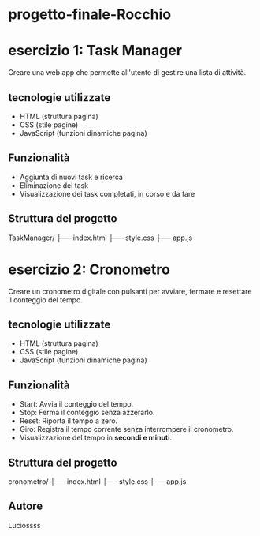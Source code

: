# progetto-finale-Rocchio

# esercizio 1: Task Manager

Creare una web app che permette all'utente di gestire una lista di attività.

## tecnologie utilizzate

- HTML (struttura pagina)
- CSS (stile pagine)
- JavaScript (funzioni dinamiche pagina)

## Funzionalità

- Aggiunta di nuovi task e ricerca
- Eliminazione dei task
- Visualizzazione dei task completati, in corso e da fare


## Struttura del progetto

TaskManager/
├── index.html
├── style.css 
├── app.js

# esercizio 2: Cronometro

Creare un cronometro digitale con pulsanti per avviare, fermare e resettare il conteggio del tempo.

## tecnologie utilizzate

- HTML (struttura pagina)
- CSS (stile pagine)
- JavaScript (funzioni dinamiche pagina)

## Funzionalità

- Start: Avvia il conteggio del tempo.
- Stop: Ferma il conteggio senza azzerarlo.
- Reset: Riporta il tempo a zero.
- Giro: Registra il tempo corrente senza interrompere il cronometro.
- Visualizzazione del tempo in **secondi e minuti**.


## Struttura del progetto

cronometro/
├── index.html
├── style.css 
├── app.js


## Autore
Luciossss
